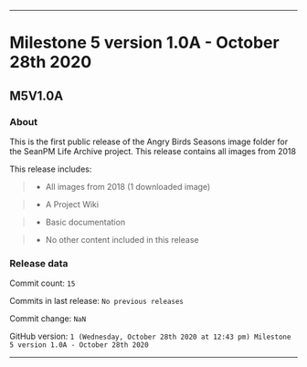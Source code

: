 
***

# Milestone 5 version 1.0A - October 28th 2020

## M5V1.0A

### About

This is the first public release of the Angry Birds Seasons image folder for the SeanPM Life Archive project. This release contains all images from 2018

This release includes:

> * All images from 2018 (1 downloaded image)

> * A Project Wiki

> * Basic documentation

> * No other content included in this release

### Release data

Commit count: `15`

Commits in last release: `No previous releases`

Commit change: `NaN`

GitHub version: `1 (Wednesday, October 28th 2020 at 12:43 pm) Milestone 5 version 1.0A - October 28th 2020`

***
